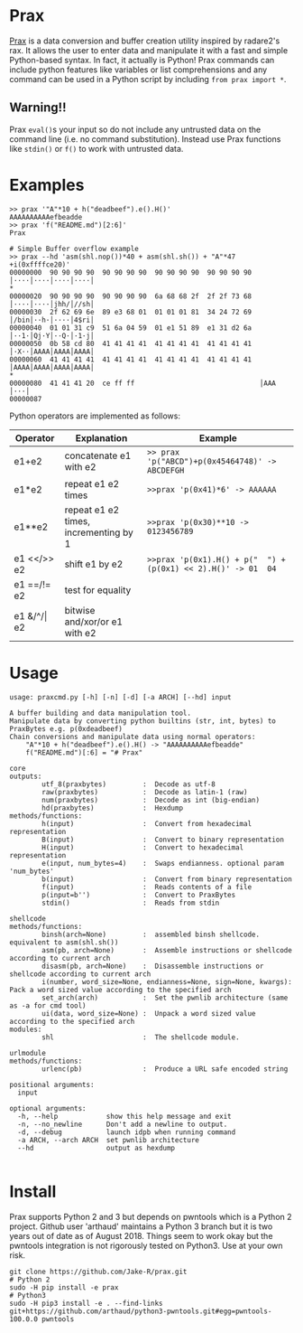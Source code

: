 # Prax
[Prax](http://expanse.wikia.com/wiki/Praxidike_Meng) is a data conversion and buffer creation utility inspired by radare2's rax. It allows the user to enter data and manipulate it with a fast and simple Python-based syntax. In fact, it actually is Python! Prax commands can include python features like variables or list comprehensions and any command can be used in a Python script by including `from prax import *`.

## Warning!!
Prax `eval()`s your input so do not include any untrusted data on the command line (i.e. no command substitution). Instead use Prax functions like `stdin()` or `f()` to work with untrusted data.

# Examples
~~~~
>> prax '"A"*10 + h("deadbeef").e().H()'
AAAAAAAAAAefbeadde
>> prax 'f("README.md")[2:6]'
Prax

# Simple Buffer overflow example
>> prax --hd 'asm(shl.nop())*40 + asm(shl.sh()) + "A"*47 +i(0xffffce20)'
00000000  90 90 90 90  90 90 90 90  90 90 90 90  90 90 90 90  │····│····│····│····│
*
00000020  90 90 90 90  90 90 90 90  6a 68 68 2f  2f 2f 73 68  │····│····│jhh/│//sh│
00000030  2f 62 69 6e  89 e3 68 01  01 01 01 81  34 24 72 69  │/bin│··h·│····│4$ri│
00000040  01 01 31 c9  51 6a 04 59  01 e1 51 89  e1 31 d2 6a  │··1·│Qj·Y│··Q·│·1·j│
00000050  0b 58 cd 80  41 41 41 41  41 41 41 41  41 41 41 41  │·X··│AAAA│AAAA│AAAA│
00000060  41 41 41 41  41 41 41 41  41 41 41 41  41 41 41 41  │AAAA│AAAA│AAAA│AAAA│
*
00000080  41 41 41 20  ce ff ff                               │AAA │···│
00000087
~~~~
Python operators are implemented as follows:

Operator | Explanation | Example
--- | --- | ---
e1+e2 | concatenate e1 with e2 | `>> prax 'p("ABCD")+p(0x45464748)' -> ABCDEFGH`
e1\*e2 |repeat e1 e2 times | `>>prax 'p(0x41)*6' -> AAAAAA`
e1\**e2 | repeat e1 e2 times, incrementing by 1 | `>>prax 'p(0x30)**10 -> 0123456789`
e1 <</>> e2 | shift e1 by e2 | `>>prax 'p(0x1).H() + p("  ") + (p(0x1) << 2).H()' -> 01  04`
e1 ==/!= e2 | test for equality | 
e1 &/^/\| e2 | bitwise and/xor/or e1 with e2 | 


# Usage
~~~~
usage: praxcmd.py [-h] [-n] [-d] [-a ARCH] [--hd] input

A buffer building and data manipulation tool.
Manipulate data by converting python builtins (str, int, bytes) to PraxBytes e.g. p(0xdeadbeef)
Chain conversions and manipulate data using normal operators:
    "A"*10 + h("deadbeef").e().H() -> "AAAAAAAAAAefbeadde"
    f("README.md")[:6] = "# Prax"

core
outputs:
        utf_8(praxbytes)         :  Decode as utf-8
        raw(praxbytes)           :  Decode as latin-1 (raw)
        num(praxbytes)           :  Decode as int (big-endian)
        hd(praxbytes)            :  Hexdump
methods/functions:
        h(input)                 :  Convert from hexadecimal representation
        B(input)                 :  Convert to binary representation
        H(input)                 :  Convert to hexadecimal representation
        e(input, num_bytes=4)    :  Swaps endianness. optional param 'num_bytes'
        b(input)                 :  Convert from binary representation
        f(input)                 :  Reads contents of a file
        p(input=b'')             :  Convert to PraxBytes
        stdin()                  :  Reads from stdin

shellcode
methods/functions:
        binsh(arch=None)         :  assembled binsh shellcode. equivalent to asm(shl.sh())
        asm(pb, arch=None)       :  Assemble instructions or shellcode according to current arch
        disasm(pb, arch=None)    :  Disassemble instructions or shellcode according to current arch
        i(number, word_size=None, endianness=None, sign=None, kwargs):  Pack a word sized value according to the specified arch
        set_arch(arch)           :  Set the pwnlib architecture (same as -a for cmd tool)
        ui(data, word_size=None) :  Unpack a word sized value according to the specified arch
modules:
        shl                      :  The shellcode module.

urlmodule
methods/functions:
        urlenc(pb)               :  Produce a URL safe encoded string

positional arguments:
  input

optional arguments:
  -h, --help            show this help message and exit
  -n, --no_newline      Don't add a newline to output.
  -d, --debug           launch idpb when running command
  -a ARCH, --arch ARCH  set pwnlib architecture
  --hd                  output as hexdump


~~~~

# Install
Prax supports Python 2 and 3 but depends on pwntools which is a Python 2 project. Github user 'arthaud' maintains a Python 3 branch but it is two years out of date as of August 2018.  Things seem to work okay but the pwntools integration is not rigorously tested on Python3. Use at your own risk.
~~~~
git clone https://github.com/Jake-R/prax.git
# Python 2
sudo -H pip install -e prax
# Python3
sudo -H pip3 install -e . --find-links git+https://github.com/arthaud/python3-pwntools.git#egg=pwntools-100.0.0 pwntools
~~~~

